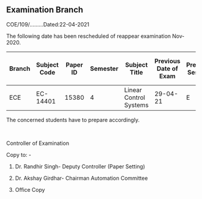 ## Examination Branch

COE/109/.........Dated:22-04-2021

The following date has been rescheduled of reappear examination Nov-2020.

| Branch | Subject Code | Paper ID | Semester | Subject Title          | Previous Date of Exam | Previous Session | New Date of Exam | New Session |
|--------|--------------|----------|----------|------------------------|-----------------------|------------------|------------------|-------------|
| ECE    | EC-14401     | 15380    | 4        | Linear Control Systems | 29-04-21              | E                | 04-05-21         | E           |


The concerned students have to prepare accordingly.


</br>

Controller of Examination


Copy to: -

1.	Dr. Randhir Singh- Deputy Controller (Paper Setting)

2.	Dr. Akshay Girdhar- Chairman Automation Committee

3.	Office Copy
